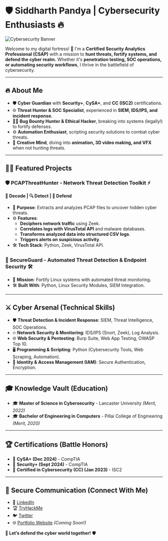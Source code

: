 # 🛡️ Siddharth Pandya | Cybersecurity Enthusiasts 🔥

![Cybersecurity Banner](https://drive.google.com/file/d/1MiUWYnua6Qeok121rwzbJ9j66uDP506R/view?usp=share_link)

Welcome to my digital fortress! 🏰 I'm a **Certified Security Analytics Professional (CSAP)** with a mission to **hunt threats, fortify systems, and defend the cyber realm.** Whether it's **penetration testing, SOC operations, or automating security workflows**, I thrive in the battlefield of cybersecurity.

---

## 🔥 About Me
- 🛡️ **Cyber Guardian** with **Security+**, **CySA+**, and **CC (ISC2)** certifications.
- 🌐 **Threat Hunter & SOC Specialist**, experienced in **SIEM, IDS/IPS, and incident response.**
- 🕵️‍♂️ **Bug Bounty Hunter & Ethical Hacker**, breaking into systems (legally!) to fortify defenses.
- ⚙️ **Automation Enthusiast**, scripting security solutions to combat cyber threats.
- 🎥 **Creative Mind**, diving into **animation, 3D video making, and VFX** when not hunting threats.

---

## 🏴‍☠️ Featured Projects
### 🛡️ PCAPThreatHunter - Network Threat Detection Toolkit ⚡
**💾 Decode | 🔍 Detect | 🚨 Defend**
- 🏹 **Purpose**: Extracts and analyzes PCAP files to uncover hidden cyber threats.
- ⚙️ **Features**:
  - **Deciphers network traffic** using Zeek.
  - **Correlates logs with VirusTotal API** and malware databases.
  - **Transforms analyzed data into structured CSV logs**.
  - **Triggers alerts on suspicious activity**.
- 🛠️ **Tech Stack**: Python, Zeek, VirusTotal API.

### 🔄 SecureGuard - Automated Threat Detection & Endpoint Security 🛠️
- 🏹 **Mission**: Fortify Linux systems with automated threat monitoring.
- 🛠️ **Built With**: Python, Linux Security Modules, SIEM Integration.

---

## ⚔️ Cyber Arsenal (Technical Skills)
- 🛡️ **Threat Detection & Incident Response**: SIEM, Threat Intelligence, SOC Operations.
- 🔥 **Network Security & Monitoring**: IDS/IPS (Snort, Zeek), Log Analysis.
- 🌐 **Web Security & Pentesting**: Burp Suite, Web App Testing, OWASP Top 10.
- 🖥️ **Programming & Scripting**: Python (Cybersecurity Tools, Web Scraping, Automation).
- 🔐 **Identity & Access Management (IAM)**: Secure Authentication, Encryption.

---

## 🎓 Knowledge Vault (Education)
- 🎓 **Master of Science in Cybersecurity** - Lancaster University *(Merit, 2022)*
- 🎓 **Bachelor of Engineering in Computers** - Pillai College of Engineering *(Merit, 2020)*

---

## 🏆 Certifications (Battle Honors)
- 🔰 **CySA+ (Dec 2024)** - CompTIA
- 🔰 **Security+ (Sept 2024)** - CompTIA
- 🔰 **Certified in Cybersecurity (CC) (Jan 2023)** - ISC2

---

## 📡 Secure Communication (Connect With Me)
- 🔗 [LinkedIn](#)
- 🏆 [TryHackMe](#)
- 🐦 [Twitter](#)
- 🌐 [Portfolio Website](#) *(Coming Soon!)*

**🚀 Let’s defend the cyber world together!** 🛡️
